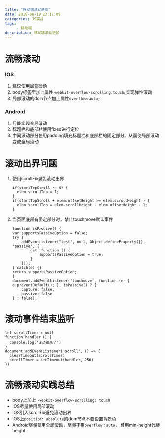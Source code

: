 ```yaml
---
title: "移动端滚动进阶"
date: 2018-06-19 23:17:09
categories: JS实战
tags:
     - 移动端
description: 移动端滚动进阶
---
```

# 流畅滚动


### IOS

1. 建议使用局部滚动
2. body标签里加上属性`-webkit-overflow-scrolling:touch;`实现弹性滚动
3. 局部滚动的dom节点加上属性`overflow:auto;`

### Android

1. 只能实现全局滚动
2. 标题栏和底部栏使用fixed进行定位
3. 中间滚动部分使用padding填充标题栏和底部栏的固定部分，从而使局部滚动变成全局滚动

# 滚动出界问题

1. 使用scrollFix避免滚动出界

	```
	if(startTopScroll <= 0) {
	  elem.scrollTop = 1;
	}
	if(startTopScroll + elem.offsetHeight >= elem.scrollHeight ) {
	  elem.scrollTop = elem.scrollHeight - elem.offsetHeight - 1;
	}
	```

2. 当页面底部有固定部分时，禁止touchmove默认事件

	```
	function isPassive() {
    var supportsPassiveOption = false;
    try {
        addEventListener("test", null, Object.defineProperty({}, 'passive', {
            get: function () {
                supportsPassiveOption = true;
            }
        }));
    } catch(e) {}
    return supportsPassiveOption;
	}
	document.addEventListener('touchmove', function (e) { e.preventDefault(); }, isPassive() ? {
		capture: false,
		passive: false
	} : false);
	```

# 滚动事件结束监听

```
let scrollTimer = null
function handler () {
  console.log('滚动结束了')
}
document.addEventListener('scroll', () => {
  clearTimeout(scrollTimer)
  scrollTimer = setTimeout(handler, 250)
})
```



# 流畅滚动实践总结

* body上加上 `-webkit-overflow-scrolling: touch`
* IOS尽量使用局部滚动
* IOS引入scrollFix避免滚动出界
* IOS上`position: absolute`的dom节点不要设置背景色
* Android尽量使用全局滚动，尽量不用`overflow：auto`，	使用min-height代替height
